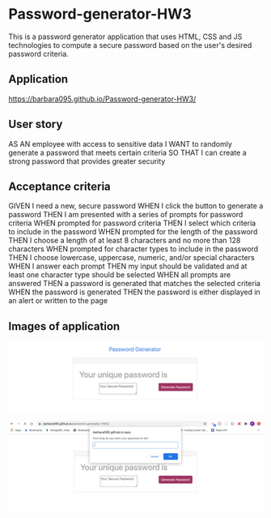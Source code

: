 # Password-generator-HW3

This is a password generator application that uses HTML, CSS and JS technologies to compute a secure password based on the user's desired password criteria. 

## Application
https://barbara095.github.io/Password-generator-HW3/

## User story

AS AN employee with access to sensitive data
I WANT to randomly generate a password that meets certain criteria
SO THAT I can create a strong password that provides greater security

## Acceptance criteria
GIVEN I need a new, secure password
WHEN I click the button to generate a password
THEN I am presented with a series of prompts for password criteria
WHEN prompted for password criteria
THEN I select which criteria to include in the password
WHEN prompted for the length of the password
THEN I choose a length of at least 8 characters and no more than 128 characters
WHEN prompted for character types to include in the password
THEN I choose lowercase, uppercase, numeric, and/or special characters
WHEN I answer each prompt
THEN my input should be validated and at least one character type should be selected
WHEN all prompts are answered
THEN a password is generated that matches the selected criteria
WHEN the password is generated
THEN the password is either displayed in an alert or written to the page

## Images of application 

![Image 1](Assets/images/App2.png)

![Image 2](Assets/images/App1.png)